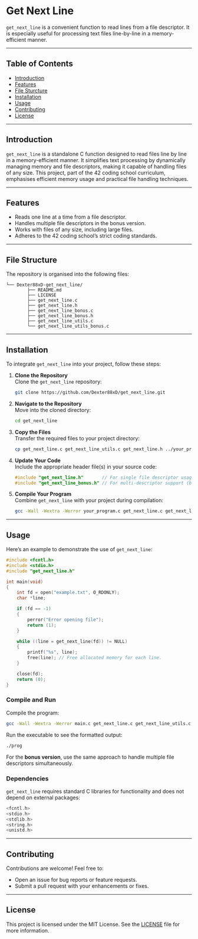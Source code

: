 # Get Next Line

`get_next_line` is a convenient function to read lines from a file descriptor. It is especially useful for processing text files line-by-line in a memory-efficient manner.

---

## Table of Contents
- [Introduction](#introduction)
- [Features](#features)
- [File Sturcture](#file-structure)
- [Installation](#installation)
- [Usage](#usage)
- [Contributing](#contributing)
- [License](#license)

---

## Introduction

`get_next_line` is a standalone C function designed to read files line by line in a memory-efficient manner. It simplifies text processing by dynamically managing memory and file descriptors, making it capable of handling files of any size. This project, part of the 42 coding school curriculum, emphasises efficient memory usage and practical file handling techniques.

---

## Features

- Reads one line at a time from a file descriptor.
- Handles multiple file descriptors in the bonus version.
- Works with files of any size, including large files.
- Adheres to the 42 coding school’s strict coding standards.

---

## File Structure

The repository is organised into the following files:

```
└── Dexter88xD-get_next_line/
        ├── README.md
        ├── LICENSE
        ├── get_next_line.c
        ├── get_next_line.h
        ├── get_next_line_bonus.c
        ├── get_next_line_bonus.h
        ├── get_next_line_utils.c
        └── get_next_line_utils_bonus.c
```

---

## **Installation**

To integrate `get_next_line` into your project, follow these steps:

1. **Clone the Repository**  
   Clone the `get_next_line` repository:  
   ```bash
   git clone https://github.com/Dexter88xD/get_next_line.git
   ```

2. **Navigate to the Repository**  
   Move into the cloned directory:  
   ```bash
   cd get_next_line
   ```

3. **Copy the Files**  
   Transfer the required files to your project directory:  
   ```bash
   cp get_next_line.c get_next_line_utils.c get_next_line.h ../your_project/
   ```

4. **Update Your Code**  
   Include the appropriate header file(s) in your source code:  
   ```c
   #include "get_next_line.h"       // For single file descriptor usage.
   #include "get_next_line_bonus.h" // For multi-descriptor support (bonus version).
   ```

5. **Compile Your Program**  
   Combine `get_next_line` with your project during compilation:  
   ```bash
   gcc -Wall -Wextra -Werror your_program.c get_next_line.c get_next_line_utils.c -o your_program
   ```

---

## **Usage**

Here’s an example to demonstrate the use of `get_next_line`:

```c
#include <fcntl.h>
#include <stdio.h>
#include "get_next_line.h"

int main(void)
{
    int fd = open("example.txt", O_RDONLY);
    char *line;

    if (fd == -1)
    {
        perror("Error opening file");
        return (1);
    }

    while ((line = get_next_line(fd)) != NULL)
    {
        printf("%s", line);
        free(line); // Free allocated memory for each line.
    }

    close(fd);
    return (0);
}
```

### Compile and Run
Compile the program:
```bash
gcc -Wall -Wextra -Werror main.c get_next_line.c get_next_line_utils.c -o prog
```

Run the executable to see the formatted output:
```bash
./prog
```

For the **bonus version**, use the same approach to handle multiple file descriptors simultaneously.  

### **Dependencies**  

`get_next_line` requires standard C libraries for functionality and does not depend on external packages:  
```c
<fcntl.h>
<stdio.h>
<stdlib.h>
<string.h>
<unistd.h>
```  

---

## Contributing

Contributions are welcome! Feel free to:
- Open an issue for bug reports or feature requests.
- Submit a pull request with your enhancements or fixes.

---

## License

This project is licensed under the MIT License. See the [LICENSE](LICENSE) file for more information.
